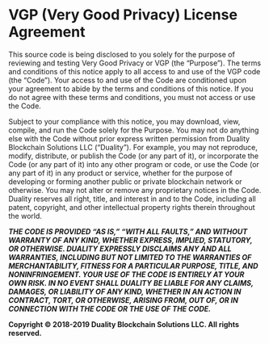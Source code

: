 # **VGP (Very Good Privacy) License Agreement**

This source code is being disclosed to you solely for the purpose of reviewing and testing Very Good Privacy or VGP (the “Purpose”).  The terms and conditions of this notice apply to all access to and use of the VGP code (the “Code”).  Your access to and use of the Code are conditioned upon your agreement to abide by the terms and conditions of this notice.  If you do not agree with these terms and conditions, you must not access or use the Code.

Subject to your compliance with this notice, you may download, view, compile, and run the Code solely for the Purpose.  You may not do anything else with the Code without prior express written permission from Duality Blockchain Solutions LLC (“Duality”).  For example, you may not reproduce, modify, distribute, or publish the Code (or any part of it), or incorporate the Code (or any part of it) into any other program or code, or use the Code (or any part of it) in any product or service, whether for the purpose of developing or forming another public or private blockchain network or otherwise.  You may not alter or remove any proprietary notices in the Code.  Duality reserves all right, title, and interest in and to the Code, including all patent, copyright, and other intellectual property rights therein throughout the world.

***THE CODE IS PROVIDED “AS IS,” “WITH ALL FAULTS,” AND WITHOUT WARRANTY OF ANY KIND, WHETHER EXPRESS, IMPLIED, STATUTORY, OR OTHERWISE.  DUALITY EXPRESSLY DISCLAIMS ANY AND ALL WARRANTIES, INCLUDING BUT NOT LIMITED TO THE WARRANTIES OF MERCHANTABILITY, FITNESS FOR A PARTICULAR PURPOSE, TITLE, AND NONINFRINGEMENT.  YOUR USE OF THE CODE IS ENTIRELY AT YOUR OWN RISK.  IN NO EVENT SHALL DUALITY BE LIABLE FOR ANY CLAIMS, DAMAGES, OR LIABILITY OF ANY KIND, WHETHER IN AN ACTION IN CONTRACT, TORT, OR OTHERWISE, ARISING FROM, OUT OF, OR IN CONNECTION WITH THE CODE OR THE USE OF THE CODE.***

****Copyright © 2018-2019 Duality Blockchain Solutions LLC. All rights reserved.****
